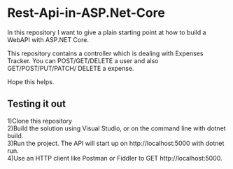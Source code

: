 # Rest-Api-in-ASP.Net-Core
In this repository I want to give a plain starting point at how to build a WebAPI with ASP.NET Core.

This repository contains a controller which is dealing with Expenses Tracker. You can POST/GET/DELETE a user and also GET/POST/PUT/PATCH/ DELETE a expense.

Hope this helps.
## Testing it out
1)Clone this repository<br/>
2)Build the solution using Visual Studio, or on the command line with dotnet build.<br/>
3)Run the project. The API will start up on http://localhost:5000 with dotnet run.<br/>
4)Use an HTTP client like Postman or Fiddler to GET http://localhost:5000.<br/>

